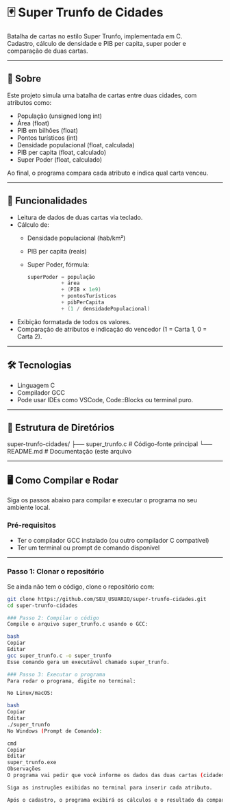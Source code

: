 # 🃏 Super Trunfo de Cidades

Batalha de cartas no estilo Super Trunfo, implementada em C.  
Cadastro, cálculo de densidade e PIB per capita, super poder e comparação de duas cartas.

---


## 📖 Sobre

Este projeto simula uma batalha de cartas entre duas cidades, com atributos como:

- População (unsigned long int)  
- Área (float)  
- PIB em bilhões (float)  
- Pontos turísticos (int)  
- Densidade populacional (float, calculada)  
- PIB per capita (float, calculado)  
- Super Poder (float, calculado)  

Ao final, o programa compara cada atributo e indica qual carta venceu.

---

## 🚀 Funcionalidades

- Leitura de dados de duas cartas via teclado.  
- Cálculo de:  
  - Densidade populacional (hab/km²)  
  - PIB per capita (reais)  
  - Super Poder, fórmula:  

    ```c
    superPoder = população 
               + área 
               + (PIB × 1e9) 
               + pontosTurísticos 
               + pibPerCapita 
               + (1 / densidadePopulacional)
    ```
- Exibição formatada de todos os valores.  
- Comparação de atributos e indicação do vencedor (1 = Carta 1, 0 = Carta 2).

---

## 🛠️ Tecnologias

- Linguagem C  
- Compilador GCC  
- Pode usar IDEs como VSCode, Code::Blocks ou terminal puro.

---

## 📂 Estrutura de Diretórios

super-trunfo-cidades/
├── super_trunfo.c # Código-fonte principal
└── README.md # Documentação (este arquivo


---

## 🖥️ Como Compilar e Rodar

Siga os passos abaixo para compilar e executar o programa no seu ambiente local.

### Pré-requisitos

- Ter o compilador GCC instalado (ou outro compilador C compatível)  
- Ter um terminal ou prompt de comando disponível

---

### Passo 1: Clonar o repositório

Se ainda não tem o código, clone o repositório com:

```bash
git clone https://github.com/SEU_USUARIO/super-trunfo-cidades.git
cd super-trunfo-cidades

### Passo 2: Compilar o código
Compile o arquivo super_trunfo.c usando o GCC:

bash
Copiar
Editar
gcc super_trunfo.c -o super_trunfo
Esse comando gera um executável chamado super_trunfo.

### Passo 3: Executar o programa
Para rodar o programa, digite no terminal:

No Linux/macOS:

bash
Copiar
Editar
./super_trunfo
No Windows (Prompt de Comando):

cmd
Copiar
Editar
super_trunfo.exe
Observações
O programa vai pedir que você informe os dados das duas cartas (cidades) via teclado.

Siga as instruções exibidas no terminal para inserir cada atributo.

Após o cadastro, o programa exibirá os cálculos e o resultado da comparação entre as cartas.


